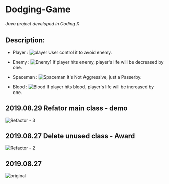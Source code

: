 # Dodging-Game
###### Java project developed in Coding X 

## Description:

- Player : ![player](https://imgur.com/sQEbNVX.png)
User control it to avoid enemy.

- Enemy : ![Enemy1](https://imgur.com/b6PlIfr.png)
If player hits enemy, player's life will be decreased by one.


- Spaceman : ![Spaceman](https://imgur.com/y1Yrxcr.png)
It's Not Aggressive, just a Passerby.

- Blood : ![Blood](https://imgur.com/JagrhS3.png)
If player hits blood, player's life will be increased by one.



## 2019.08.29 Refator main class - demo
![Refactor - 3](https://imgur.com/sV2wMY8.png)

## 2019.08.27 Delete unused class - Award
![Refactor - 2](https://imgur.com/tSxYleG.png)

## 2019.08.27
![original](https://imgur.com/Ad6hulF.png)
